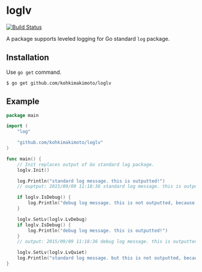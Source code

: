 # loglv

[![Build Status](https://travis-ci.org/kohkimakimoto/loglv.svg)](https://travis-ci.org/kohkimakimoto/loglv)

A package supports leveled logging for Go standard `log` package.

## Installation

Use `go get` command.

```
$ go get github.com/kohkimakimoto/loglv
```

## Example

```go
package main

import (
	"log"

	"github.com/kohkimakimoto/loglv"
)

func main() {
	// Init replaces output of Go standard log package.
	loglv.Init()

	log.Println("standard log message. this is outputted!")
	// ouptput: 2015/09/09 11:18:36 standard log message. this is outputted!

	if loglv.IsDebug() {
		log.Println("debug log message. this is not outputted, because default log level is info!")
	}

	loglv.SetLv(loglv.LvDebug)
	if loglv.IsDebug() {
		log.Println("debug log message. this is outputted!")
	}
	// output: 2015/09/09 11:18:36 debug log message. this is outputted!

	loglv.SetLv(loglv.LvQuiet)
	log.Println("standard log message. but this is not outputted, because log level is quiet!")
}
```
